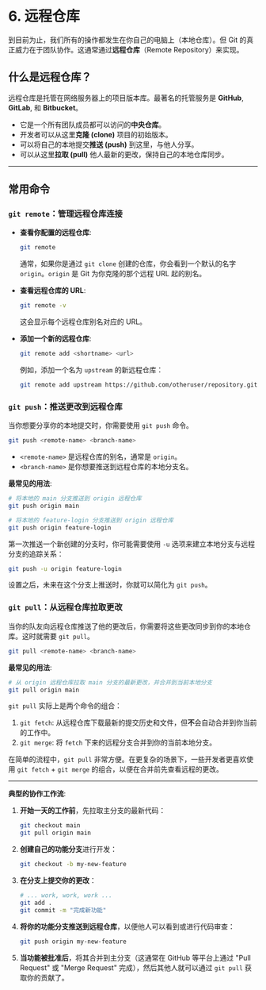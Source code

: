 # 6. 远程仓库

到目前为止，我们所有的操作都发生在你自己的电脑上（本地仓库）。但 Git 的真正威力在于团队协作。这通常通过**远程仓库**（Remote Repository）来实现。

## 什么是远程仓库？

远程仓库是托管在网络服务器上的项目版本库。最著名的托管服务是 **GitHub**, **GitLab**, 和 **Bitbucket**。

*   它是一个所有团队成员都可以访问的**中央仓库**。
*   开发者可以从这里**克隆 (clone)** 项目的初始版本。
*   可以将自己的本地提交**推送 (push)** 到这里，与他人分享。
*   可以从这里**拉取 (pull)** 他人最新的更改，保持自己的本地仓库同步。

---

## 常用命令

### `git remote`：管理远程仓库连接

*   **查看你配置的远程仓库**:
    ```bash
    git remote
    ```
    通常，如果你是通过 `git clone` 创建的仓库，你会看到一个默认的名字 `origin`。`origin` 是 Git 为你克隆的那个远程 URL 起的别名。

*   **查看远程仓库的 URL**:
    ```bash
    git remote -v
    ```
    这会显示每个远程仓库别名对应的 URL。

*   **添加一个新的远程仓库**:
    ```bash
    git remote add <shortname> <url>
    ```
    例如，添加一个名为 `upstream` 的新远程仓库：
    ```bash
    git remote add upstream https://github.com/otheruser/repository.git
    ```

### `git push`：推送更改到远程仓库

当你想要分享你的本地提交时，你需要使用 `git push` 命令。

```bash
git push <remote-name> <branch-name>
```

*   `<remote-name>` 是远程仓库的别名，通常是 `origin`。
*   `<branch-name>` 是你想要推送到远程仓库的本地分支名。

**最常见的用法**:
```bash
# 将本地的 main 分支推送到 origin 远程仓库
git push origin main

# 将本地的 feature-login 分支推送到 origin 远程仓库
git push origin feature-login
```

第一次推送一个新创建的分支时，你可能需要使用 `-u` 选项来建立本地分支与远程分支的追踪关系：
```bash
git push -u origin feature-login
```
设置之后，未来在这个分支上推送时，你就可以简化为 `git push`。

### `git pull`：从远程仓库拉取更改

当你的队友向远程仓库推送了他的更改后，你需要将这些更改同步到你的本地仓库。这时就需要 `git pull`。

```bash
git pull <remote-name> <branch-name>
```

**最常见的用法**:
```bash
# 从 origin 远程仓库拉取 main 分支的最新更改，并合并到当前本地分支
git pull origin main
```

`git pull` 实际上是两个命令的组合：
1.  `git fetch`: 从远程仓库下载最新的提交历史和文件，但**不**会自动合并到你当前的工作中。
2.  `git merge`: 将 `fetch` 下来的远程分支合并到你的当前本地分支。

在简单的流程中，`git pull` 非常方便。在更复杂的场景下，一些开发者更喜欢使用 `git fetch` + `git merge` 的组合，以便在合并前先查看远程的更改。

---

**典型的协作工作流**:

1.  **开始一天的工作前**，先拉取主分支的最新代码：
    ```bash
    git checkout main
    git pull origin main
    ```
2.  **创建自己的功能分支**进行开发：
    ```bash
    git checkout -b my-new-feature
    ```
3.  **在分支上提交你的更改**：
    ```bash
    # ... work, work, work ...
    git add .
    git commit -m "完成新功能"
    ```
4.  **将你的功能分支推送到远程仓库**，以便他人可以看到或进行代码审查：
    ```bash
    git push origin my-new-feature
    ```
5.  **当功能被批准后**，将其合并到主分支（这通常在 GitHub 等平台上通过 "Pull Request" 或 "Merge Request" 完成），然后其他人就可以通过 `git pull` 获取你的贡献了。
